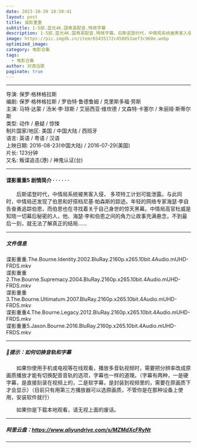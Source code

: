 ```yaml
---
date: 2023-10-30 18:50:41
layout: post
title: 谍影重重
subtitle: 1-5部.蓝光4K.国粤英配音.特效字幕
description: 1-5部.蓝光4K.国粤英配音.特效字幕。后斯诺登时代，中情局系统被黑客入侵， 多项特工计划可能泄露。与此同时，中情局还发现了伯恩和好搭档尼基·帕森斯的踪迹。年轻的网络专家海瑟·李自告奋勇追踪伯恩，而伯恩也在寻找着关于自己身世的惊天黑幕......
image: https://pic.imgdb.cn/item/65435172c458853aef3c960e.webp
optimized_image: 
category: 电影合集
tags:
  - 电影合集
author: 对酒当歌
paginate: true
---
```


---

导演: 保罗·格林格拉斯  
编剧: 保罗·格林格拉斯 / 罗伯特·鲁德鲁姆 / 克里斯多福·劳斯  
主演: 马特·达蒙 / 汤米·李·琼斯 / 艾丽西亚·维坎德 / 文森特·卡塞尔 / 朱丽娅·斯蒂尔斯  
类型: 动作 / 悬疑 / 惊悚  
制片国家/地区: 美国 / 中国大陆 / 西班牙  
语言: 英语 / 粤语 / 汉语  
上映日期: 2016-08-23(中国大陆) / 2016-07-29(美国)  
片长: 123分钟  
又名: 叛谍追击(港) / 神鬼认证(台)  

---

#### 谍影重重5 剧情简介 · · · · · ·

　　后斯诺登时代，中情局系统被黑客入侵， 多项特工计划可能泄露。与此同时，中情局还发现了伯恩和好搭档尼基·帕森斯的踪迹。年轻的网络专家海瑟·李自告奋勇追踪伯恩，而伯恩也在寻找着关于自己身世的惊天黑幕。中情局高官杜威是知晓一切幕后秘密的人，他、海瑟·李和伯恩之间的角力让故事充满悬念，不到最后一刻，就无法了解真正的结局......

---

##### 文件信息

谍影重重.The.Bourne.Identity.2002.BluRay.2160p.x265.10bit.4Audio.mUHD-FRDS.mkv  
谍影重重2.The.Bourne.Supremacy.2004.BluRay.2160p.x265.10bit.4Audio.mUHD-FRDS.mkv  
谍影重重3.The.Bourne.Ultimatum.2007.BluRay.2160p.x265.10bit.4Audio.mUHD-FRDS.mkv  
谍影重重4.The.Bourne.Legacy.2012.BluRay.2160p.x265.10bit.4Audio.mUHD-FRDS.mkv  
谍影重重5.Jason.Bourne.2016.BluRay.2160p.x265.10bit.4Audio.mUHD-FRDS.mkv  

---

##### 🔔提示：如何切换音轨和字幕

　　如果你使用手机或电视等在线观看，播放多音轨视频时，需要把分辨率改成原画质播放才能有切换配音音轨的选项，字幕也一样的道理。（字幕有两种，一是硬字幕，是直接刻录在视频上的，二是软字幕，是封装到视频里的，需要在原画质下才会显示）（目前只有用第三方播放器可以选原画质，不管你是在那种设备上使用，安装软件就行）

　　如果你是下载本地观看，请无视上面的废话。

---

##### 阿里云盘：<https://www.aliyundrive.com/s/MZMdXcFRyNt>

---
